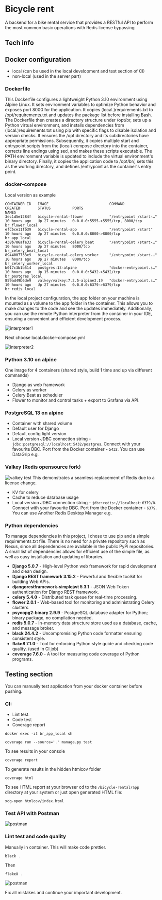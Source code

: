 # Bicycle rent

A backend for a bike rental service that provides a RESTful API to perform the most common basic operations with Redis
license bypassing

## Tech info

## Docker configuration

- local (can be used in the local development and test section of CI)
- non-local (used in the server part)

### Dockerfile

This Dockerfile configures a lightweight Python 3.10 environment using Alpine Linux.
It sets environment variables to optimize Python behavior and exposes port 8000 for the application.
It copies (local.)requirements.txt to /opt/requirements.txt and updates the package list before installing Bash.
The Dockerfile then creates a directory structure under /opt/br, sets up a Python virtual environment, and installs
dependencies from (local.)requirements.txt using pip with specific flags to disable isolation and version checks.
It ensures the /opt directory and its subdirectories have appropriate permissions.
Subsequently, it copies multiple start and entrypoint scripts from the (local) compose directory into the container,
corrects line endings using sed, and makes these scripts executable.
The PATH environment variable is updated to include the virtual environment's binary directory.
Finally, it copies the application code to /opt/br/, sets this as the working directory, and defines /entrypoint as the
container's entry point.

### docker-compose

Local version as example

```shell
CONTAINER ID   IMAGE                            COMMAND                  CREATED        STATUS          PORTS                              NAMES
3ec1d5e1284f   bicycle-rental-flower            "/entrypoint /start-…"   10 hours ago   Up 27 minutes   0.0.0.0:5555->5555/tcp, 8000/tcp   br_flower_local
efc5ce11fb39   bicycle-rental-app               "/entrypoint /start"     10 hours ago   Up 27 minutes   0.0.0.0:8000->8000/tcp             br_app_local
438b786afe33   bicycle-rental-celery_beat       "/entrypoint /start-…"   10 hours ago   Up 27 minutes   8000/tcp                           br_celery_beat_local
8944007733e9   bicycle-rental-celery_worker     "/entrypoint /start-…"   10 hours ago   Up 27 minutes   8000/tcp                           br_celery_worker_local
b017c3b1b514   postgres:13-alpine               "docker-entrypoint.s…"   10 hours ago   Up 15 minutes   0.0.0.0:5432->5432/tcp             br_postgres_local
859ad49b6de9   valkey/valkey:7.2.5-alpine3.19   "docker-entrypoint.s…"   10 hours ago   Up 27 minutes   0.0.0.0:6379->6379/tcp             br_redis_local

```

In the local project configuration, the app folder on your machine is mounted as a volume to the app folder in the
container.
This allows you to make changes to the code and see the updates immediately.
Additionally, you can use the remote Python interpreter from the container in your IDE, ensuring a convenient and
efficient development process.

![interpreter1](docs/interpreter1.png)

Next choose local.docker-compose.yml

![interpreter2](docs/interpreter2.png)

### Python 3.10 on alpine

One image for 4 containers (shared style, build 1 time and up via different commands)

- Django as web framework
- Celery as worker
- Celery Beat as scheduler
- Flower to monitor and control tasks + export to Grafana via API.

### PostgreSQL 13 on alpine

- Container with shared volume
- Default user for Django
- Default config light version
- Local version JDBC connection string - `jdbc:postgresql://localhost:5432/postgres`. Connect with your favourite DBC.
  Port from the Docker container - `5432`. You can use DataGrip e.g.

### Valkey (Redis opensource fork)

![valkey test](docs/valkey.png)
This demonstrates a seamless replacement of Redis due to a license change.

- KV for celery
- Cache to reduce database usage
- Local version JDBC connection string - `jdbc:redis://localhost:6379/0`. Connect with your favourite DBC. Port from the
  Docker container - `6379`. You can use Another Redis Desktop Manager e.g.

### Python dependencies

To manage dependencies in this project, I chose to use pip and a simple requirements.txt file.
There is no need for a private repository such as Nexus, since all dependencies are available in the public PyPI
repositories.
A small list of dependencies allows for efficient use of the simple file, as well as easy installation and updating of
libraries.

- **Django 5.0.7** - High-level Python web framework for rapid development and clean design.
- **Django REST framework 3.15.2** - Powerful and flexible toolkit for building Web APIs.
- **djangorestframework-simplejwt 5.3.1** - JSON Web Token authentication for Django REST framework.
- **celery 5.4.0** - Distributed task queue for real-time processing.
- **flower 2.0.1** - Web-based tool for monitoring and administrating Celery clusters.
- **psycopg2-binary 2.9.9** - PostgreSQL database adapter for Python; binary package, no compilation needed.
- **redis 5.0.7** - In-memory data structure store used as a database, cache, and message broker.
- **black 24.4.2** - Uncompromising Python code formatter ensuring consistent style.
- **flake8 7.1.0** - Tool for enforcing Python style guide and checking code quality. (used in CI job)
- **coverage 7.6.0** - A tool for measuring code coverage of Python programs.

## Testing section

You can manually test application from your docker container before pushing.

### CI:

- Lint test.
- Code test
- Coverage report

```shell
docker exec -it br_app_local sh
```

```shell
coverage run --source='.' manage.py test
```

To see results in your console

```shell
coverage report
```

To generate results in the hidden htmlcov folder

```shell
coverage html
```

To see HTML report at your browser cd to the `/bicycle-rental/app` directory at your system or just open generated HTML
file:

```shell
xdg-open htmlcov/index.html
```

### Test API with Postman

![postman](docs/postman.png)

### Lint test and code quality

Manually in container. This will make code prettier.

```shell
black .
``` 

Then

```shell
flake8 .
```

![postman](docs/lint.png)

Fix all mistakes and continue your important development.   

